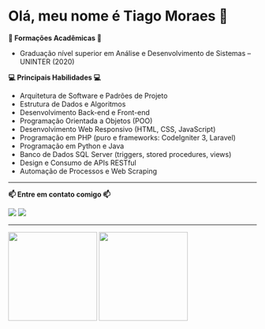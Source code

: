 # Olá, meu nome é Tiago Moraes 👋

**📘 Formações Acadêmicas 📘**
   
+ Graduação nível superior em Análise e Desenvolvimento de Sistemas – UNINTER (2020) 

**💻 Principais Habilidades 💻**  
- Arquitetura de Software e Padrões de Projeto  
- Estrutura de Dados e Algoritmos  
- Desenvolvimento Back-end e Front-end  
- Programação Orientada a Objetos (POO)  
- Desenvolvimento Web Responsivo (HTML, CSS, JavaScript)  
- Programação em PHP (puro e frameworks: CodeIgniter 3, Laravel)  
- Programação em Python e Java  
- Banco de Dados SQL Server (triggers, stored procedures, views)  
- Design e Consumo de APIs RESTful  
- Automação de Processos e Web Scraping  

***

**📫 Entre em contato comigo 📫**
<div>
<a href="mailto:tiagotlm@live.com"><img src="https://img.shields.io/badge/Microsoft_Outlook-0078D4?style=for-the-badge&logo=microsoft-outlook&logoColor=white" target="_blank"></a>
<a href="https://www.linkedin.com/in/tiagotlm" target="_blank"><img src="https://img.shields.io/badge/-LinkedIn-%230077B5?style=for-the-badge&logo=linkedin&logoColor=white" target="_blank"></a>
</div>

***

<div>
<img height="180em" src="https://github-readme-stats.vercel.app/api?username=tiagotlm&show_icons=true&theme=tokyonight"/>
<img height="180em" src="https://github-readme-stats.vercel.app/api/top-langs/?username=tiagotlm&layout=compact&theme=tokyonight"/>
</div>
